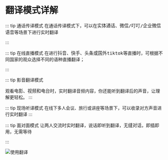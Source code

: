 # 翻译模式详解

::: tip 通话传译模式
在通话传译模式下，可以在<big><code>实体通话、微信/叮叮/企业微信语音</code></big>等场景下进行实时翻译

:::

::: tip 在线直播模式
在进行<big><code>抖音、快手、头条或国外tiktok</code></big>等直播时，可根据不同国家的观众选择不同的语种直播翻译；

:::

::: tip 影音翻译模式

观看<big><code>电影、视频和电台</code></big>时，实时翻译音频内容，你还能听到翻译后的声音，让理解更轻松。
:::

::: tip 现场听译模式
在<font size=3><code>线下多人会议、旅行或讲座</code></font>等场景下，可以收录对方声音进行实时翻译
:::

::: tip 面对面模式
让两人交流时实时翻译，说话即听到翻译，<big><code>无缝对话</code></big>，即插即用，无需等待

:::

![使用翻译](https://bu.dusays.com/2024/11/14/6735c9419594c.png)
